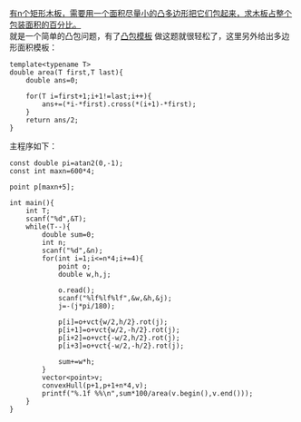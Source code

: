 [有n个矩形木板，需要用一个面积尽量小的凸多边形把它们包起来，求木板占整个包装面积的百分比。](https://uva.onlinejudge.org/index.php?option=com_onlinejudge&Itemid=8&page=show_problem&problem=1593)  
就是一个简单的凸包问题，有了[凸包模板](https://github.com/poluner/blog/blob/master/acm/computational-geometry/%E6%A8%A1%E6%9D%BF%E5%87%B8%E5%8C%85andrew%E7%AE%97%E6%B3%95.md)
做这题就很轻松了，这里另外给出多边形面积模板：  
```
template<typename T>
double area(T first,T last){
    double ans=0;

    for(T i=first+1;i+1!=last;i++){
        ans+=(*i-*first).cross(*(i+1)-*first);
    }
    return ans/2;
}
```
主程序如下：
```
const double pi=atan2(0,-1);
const int maxn=600*4;

point p[maxn+5];

int main(){
    int T;
    scanf("%d",&T);
    while(T--){
        double sum=0;
        int n;
        scanf("%d",&n);
        for(int i=1;i<=n*4;i+=4){
            point o;
            double w,h,j;

            o.read();
            scanf("%lf%lf%lf",&w,&h,&j);
            j=-(j*pi/180);

            p[i]=o+vct{w/2,h/2}.rot(j);
            p[i+1]=o+vct{w/2,-h/2}.rot(j);
            p[i+2]=o+vct{-w/2,h/2}.rot(j);
            p[i+3]=o+vct{-w/2,-h/2}.rot(j);

            sum+=w*h;
        }
        vector<point>v;
        convexHull(p+1,p+1+n*4,v);
        printf("%.1f %%\n",sum*100/area(v.begin(),v.end()));
    }
}
```
